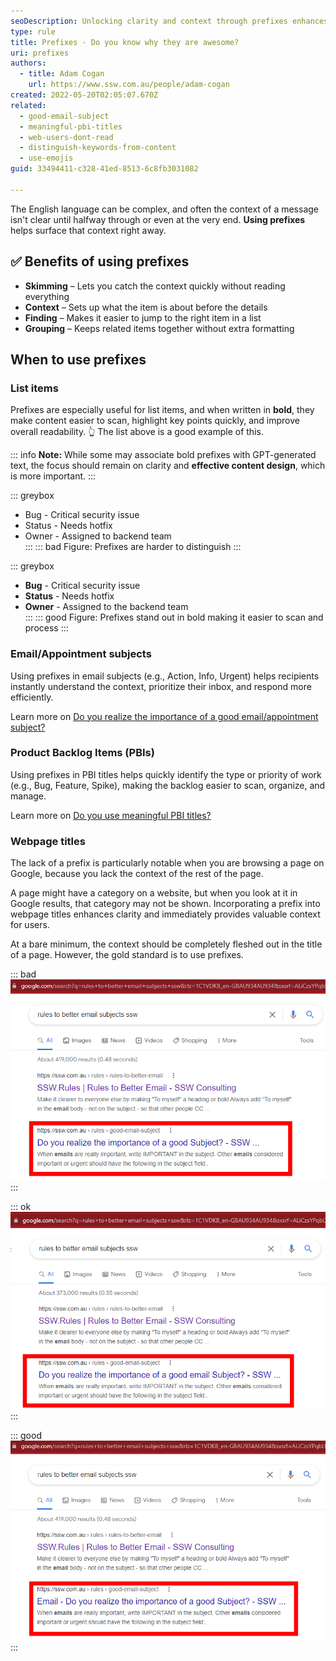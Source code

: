 ```yaml
---
seoDescription: Unlocking clarity and context through prefixes enhances webpage titles, providing valuable insights for users and search engines alike.
type: rule
title: Prefixes - Do you know why they are awesome?
uri: prefixes
authors:
  - title: Adam Cogan
    url: https://www.ssw.com.au/people/adam-cogan
created: 2022-05-20T02:05:07.670Z
related:
  - good-email-subject
  - meaningful-pbi-titles
  - web-users-dont-read
  - distinguish-keywords-from-content
  - use-emojis
guid: 33494411-c328-41ed-8513-6c8fb3031082

---
```


The English language can be complex, and often the context of a message isn't clear until halfway through or even at the very end. **Using prefixes** helps surface that context right away.

<!--endintro-->

## ✅ Benefits of using prefixes

* **Skimming** – Lets you catch the context quickly without reading everything  
* **Context** – Sets up what the item is about before the details  
* **Finding** – Makes it easier to jump to the right item in a list  
* **Grouping** – Keeps related items together without extra formatting  

## When to use prefixes

### List items

Prefixes are especially useful for list items, and when written in **bold**, they make content easier to scan, highlight key points quickly, and improve overall readability. 👆 The list above is a good example of this.

::: info
**Note:** While some may associate bold prefixes with GPT-generated text, the focus should remain on clarity and **effective content design**, which is more important.
:::

::: greybox
* Bug - Critical security issue  
* Status - Needs hotfix  
* Owner - Assigned to backend team  
:::
::: bad
Figure: Prefixes are harder to distinguish
:::

::: greybox
* **Bug** - Critical security issue  
* **Status** - Needs hotfix  
* **Owner** - Assigned to the backend team  
:::
::: good
Figure: Prefixes stand out in bold making it easier to scan and process
:::

### Email/Appointment subjects

Using prefixes in email subjects (e.g., Action, Info, Urgent) helps recipients instantly understand the context, prioritize their inbox, and respond more efficiently.

Learn more on [Do you realize the importance of a good email/appointment subject?](/good-email-subject)

### Product Backlog Items (PBIs)

Using prefixes in PBI titles helps quickly identify the type or priority of work (e.g., Bug, Feature, Spike), making the backlog easier to scan, organize, and manage.

Learn more on [Do you use meaningful PBI titles?](/meaningful-pbi-titles)

### Webpage titles

The lack of a prefix is particularly notable when you are browsing a page on Google, because you lack the context of the rest of the page.

A page might have a category on a website, but when you look at it in Google results, that category may not be shown. Incorporating a prefix into webpage titles enhances clarity and immediately provides valuable context for users.

At a bare minimum, the context should be completely fleshed out in the title of a page. However, the gold standard is to use prefixes.

::: bad
![Bad example - There is no context provided in the title, it could be about subjects for Meetings, Conferences, Videos or something entirely different](badexamplenocontext.png)
:::

::: ok
![OK example - The context is included in the title](okayexamplehascontext.png)
:::

::: good
![Good example - The prefix very clearly identifies the subject in the title](goodexamplehascontextviaprefix.png)
:::
